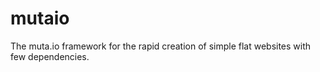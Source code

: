 # mutaio
The muta.io framework for the rapid creation of simple flat websites with few dependencies.
